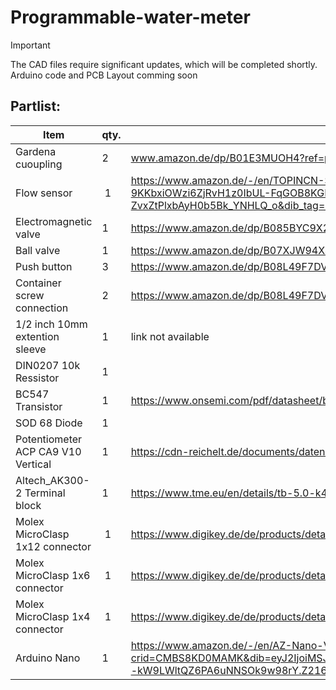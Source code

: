 # Programmable-water-meter 

>[!important]
>The CAD files require significant updates, which will be completed shortly.<br>
>Arduino code and PCB Layout comming soon 


## Partlist: 
Item | qty.| link
---|---|---
Gardena cuoupling | 2 | www.amazon.de/dp/B01E3MUOH4?ref=ppx_yo2ov_dt_b_fed_asin_title
Flow sensor | 1 | https://www.amazon.de/-/en/TOPINCN-Sensor-Switch-Copper-Effect/dp/B0995PM8ZR/ref=sr_1_21?crid=2EVVRC2PN3TLU&dib=eyJ2IjoiMSJ9.y8HN1IBEflR142VhDE9ZKi-wtxuQrJRm3xZzoUFJtRYhMubwsNMIoWOUDuNSySduua4ruMD1smPhkq5gF4RDnMA1Ur5Ya46W93PRkmzgjz95pu4H2YY5_FA-9KKbxiOWzi6ZjRvH1z0IbUL-FqGOB8KGPRWFMNEkWUxbXwoLL_CqAAippDI_oT5ULBg4hgc3ang8f9f4u5BeEnDwqIPmDI82lRlEzL_WFwNvq51ZbKA.9gFFt29FLJBhyt_pY-ZvxZtPlxbAyH0b5Bk_YNHLQ_o&dib_tag=se&keywords=wasser+durchfluss+messer&qid=1730022578&sprefix=wasser+durchfluss+mess%2Caps%2C118&sr=8-21
Electromagnetic valve | 1 | https://www.amazon.de/dp/B085BYC9X2?ref=ppx_yo2ov_dt_b_fed_asin_title&th=1
Ball valve | 1 | https://www.amazon.de/dp/B07XJW94X4?ref=ppx_yo2ov_dt_b_fed_asin_title&th=1
Push button | 3 | https://www.amazon.de/dp/B08L49F7DV?ref=ppx_yo2ov_dt_b_fed_asin_title
Container screw connection | 2 | https://www.amazon.de/dp/B08L49F7DV?ref=ppx_yo2ov_dt_b_fed_asin_title
1/2 inch 10mm extention sleeve | 1 | link not available 
DIN0207 10k Ressistor | 1 |
BC547 Transistor | 1 | https://www.onsemi.com/pdf/datasheet/bc550-d.pdf
SOD 68 Diode | 1 |
Potentiometer ACP CA9 V10 Vertical | 1 | https://cdn-reichelt.de/documents/datenblatt/B400/DS_ACP_CA9.pdf
Altech_AK300-2 Terminal block | 1 |https://www.tme.eu/en/details/tb-5.0-k45-2p/pcb-terminal-blocks/ptr-messtechnik/ak300-2-5-0-grau/
Molex MicroClasp 1x12 connector | 1 | https://www.digikey.de/de/products/detail/molex/0559321230/3263403
Molex MicroClasp 1x6 connector | 1 | https://www.digikey.de/de/products/detail/molex/0559320610/3263390
Molex MicroClasp 1x4 connector | 1 | https://www.digikey.de/de/products/detail/molex/0559320410/3263386
Arduino Nano | 1 |https://www.amazon.de/-/en/AZ-Nano-V3-Board/dp/B01LWSJBTD/ref=sr_1_4?crid=CMBS8KD0MAMK&dib=eyJ2IjoiMSJ9.O2e5j7Gc5VAC3ZyJ7VH5z0UukN_sY8HMthWPykQk9YE49AK1F49yz_uaP8TuCta3J3RwdCaBFuEaTE_qdsOTcz4OBIvZFCvZPwtzFR9YWaLXW5IXjlqmUZ25kY_HRrqfiJi55yVr7OVkRcdSoVCZqVtwDMoiGeH9bdgeQI7AjEX8kBtr29VmpmzneQtevRL6EUHB3VHe8LQ06bQe--kW9LWltQZ6PA6uNNSOk9w98rY.Z216natk4UXFuGNEG-0EMQx3ACY70_GgqOrGGE9VbeI&dib_tag=se&keywords=arduino+nano&qid=1729968800&sprefix=arduino+na%2Caps%2C113&sr=8-4


